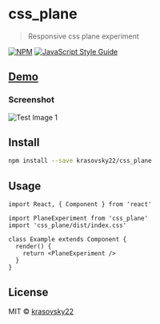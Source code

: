 # css_plane

> Responsive css plane experiment

[![NPM](https://img.shields.io/npm/v/plane.svg)](https://www.npmjs.com/package/plane) [![JavaScript Style Guide](https://img.shields.io/badge/code_style-standard-brightgreen.svg)](https://standardjs.com)


## [Demo](https://krasovsky22.github.io/experiment-css-responsive-plane/)
### Screenshot
![Test Image 1](plane.gif)

## Install

```bash
npm install --save krasovsky22/css_plane
```

## Usage

```tsx
import React, { Component } from 'react'

import PlaneExperiment from 'css_plane'
import 'css_plane/dist/index.css'

class Example extends Component {
  render() {
    return <PlaneExperiment />
  }
}
```

## License

MIT © [krasovsky22](https://github.com/krasovsky22)
